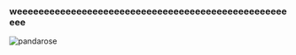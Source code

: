 ### weeeeeeeeeeeeeeeeeeeeeeeeeeeeeeeeeeeeeeeeeeeeeeeeeeeee

<img src="https://github-readme-stats.vercel.app/api/top-langs?username=Pandaroses&cache_seconds=0&langs_count=20&theme=dark&bg_color=111111&title_color=ffffff&text_color=ffffff&cache_seconds=1800&locale=en&layout=compact" alt="pandarose" />
